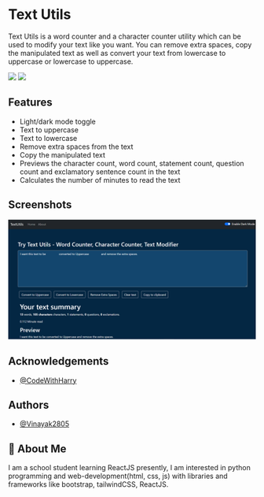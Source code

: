 
# Text Utils 
Text Utils is a word counter and a character counter utility which can be used to modify your text like you want. You can remove extra spaces, copy the manipulated text as well as convert your text from lowercase to uppercase or lowercase to uppercase.

![](https://img.shields.io/badge/-ReactJS-blue)
![](https://img.shields.io/badge/-BootStrap-blueviolet)




## Features

- Light/dark mode toggle
- Text to uppercase
- Text to lowercase
- Remove extra spaces from the text
- Copy the manipulated text
- Previews the character count, word count, statement count, question count and exclamatory sentence count in the text
- Calculates the number of minutes to read the text


## Screenshots

![App Screenshot](https://raw.githubusercontent.com/Vinayak2805/image/main/Screenshot%20(203).png?token=GHSAT0AAAAAABSIJGVEMCYQ3ZMP5QSAEX4MYRMMS6Q)


## Acknowledgements

 - [@CodeWithHarry](https://github.com/CodeWithHarry)
## Authors

- [@Vinayak2805](https://www.github.com/Vinayak2805)


## 🚀 About Me
I am a school student learning ReactJS presently, I am interested in python programming and web-development(html, css, js) with libraries and frameworks like bootstrap, tailwindCSS, ReactJS.
